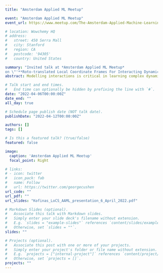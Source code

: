 ```yaml
---
title: "Amsterdam Applied ML Meetup"

event: "Amsterdam Applied ML Meetup"
event_url: https://www.meetup.com/The-Amsterdam-Applied-Machine-Learning-Meetup-Group/events/284671083/

# location: Wowchemy HQ
# address:
#   street: 450 Serra Mall
#   city: Stanford
#   region: CA
#   postcode: '94305'
#   country: United States

summary: "Invited talk at *Amsterdam Applied ML Meetup*
on \"'**Roto-translated Local Coordinate Frames For Interacting Dynamical Systems**\""
abstract: Modelling interactions is critical in learning complex dynamical systems, namely systems of interacting objects with highly non-linear and time-dependent behaviour. A large class of such systems can be formalized as <em>geometric graphs</em>, <em>i.e.</em>, graphs with nodes positioned in the Euclidean space given an <em>arbitrarily</em> chosen global coordinate system, for instance vehicles in a traffic scene.  Notwithstanding the arbitrary global coordinate system, the governing dynamics of the respective dynamical systems are invariant to rotations and translations, also known as  <em>Galilean invariance</em>.  As ignoring these invariances leads to worse generalization, in this work we propose local coordinate frames per node-object to induce roto-translation invariance to the geometric graph of the interacting dynamical system.  Further, the local coordinate frames allow for a natural definition of anisotropic filtering in graph neural networks.  Experiments in traffic scenes, 3D motion capture, and colliding particles demonstrate that the proposed approach comfortably outperforms the recent state-of-the-art.

# Talk start and end times.
#   End time can optionally be hidden by prefixing the line with `#`.
date: "2022-04-06T00:00:00Z"
date_end: ""
all_day: true

# Schedule page publish date (NOT talk date).
publishDate: "2022-04-12T00:00:00Z"

authors: []
tags: []

# Is this a featured talk? (true/false)
featured: false

image:
  caption: 'Amsterdam Applied ML Meetup'
  focal_point: Right

# links:
# - icon: twitter
#   icon_pack: fab
#   name: Follow
#   url: https://twitter.com/georgecushen
url_code: ""
url_pdf: ""
url_slides: "Kofinas_LoCS_AAML_presentation_6_April_2022.pdf"

# Markdown Slides (optional).
#   Associate this talk with Markdown slides.
#   Simply enter your slide deck's filename without extension.
#   E.g. `slides = "example-slides"` references `content/slides/example-slides.md`.
#   Otherwise, set `slides = ""`.
slides: ""

# Projects (optional).
#   Associate this post with one or more of your projects.
#   Simply enter your project's folder or file name without extension.
#   E.g. `projects = ["internal-project"]` references `content/project/deep-learning/index.md`.
#   Otherwise, set `projects = []`.
projects: ""
---
```

